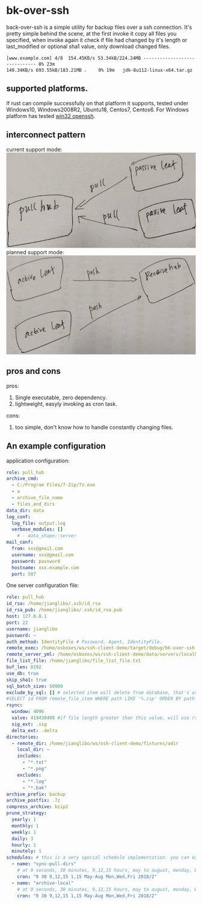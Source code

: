 # bk-over-ssh
back-over-ssh is a simple utility for backup files over a ssh connection. It's pretty simple behind the scene, at the first invoke it copy all files you specified, when invoke again it check if file had changed by it's length or last_modified or optional sha1 value, only download changed files.

```
[www.example.com] 4/8  154.45KB/s 53.34kB/224.24MB ------------------------------ 0% 23m
149.34KB/s 693.55kB/183.21MB ⠄    0% 19m   jdk-8u112-linux-x64.tar.gz
```
## supported platforms.
If rust can compile successfully on that platform it supports, tested under Windows10, Windows2008R2, Ubuntu18, Centos7, Centos6. For Windows platform has tested [win32 openssh](https://github.com/PowerShell/Win32-OpenSSH). 

## interconnect pattern
current support mode:  
![passive interconnect](https://raw.githubusercontent.com/jianglibo/bk-over-ssh/master/readme_imgs/passive_interconnect.jpg)<br/>
planned support mode:  
![passive interconnect](https://raw.githubusercontent.com/jianglibo/bk-over-ssh/master/readme_imgs/active_interconnect.jpg)<br/>

## pros and cons
pros:  
1. Single executable, zero dependency.
2. lightweight, easyly invoking as cron task.

cons:  
1. too simple, don't know how to handle constantly changing files.

## An example configuration
application configuration:  
```yml
role: pull_hub
archive_cmd: 
  - C:/Program Files/7-Zip/7z.exe
  - a
  - archive_file_name
  - files_and_dirs
data_dir: data
log_conf:
  log_file: output.log
  verbose_modules: []
    # - data_shape::server
mail_conf:
  from: xxx@gmail.com
  username: xxx@gmail.com
  password: password
  hostname: xxx.example.com
  port: 587
```

One server configuration file:  
```yml
role: pull_hub
id_rsa: /home/jianglibo/.ssh/id_rsa
id_rsa_pub: /home/jianglibo/.ssh/id_rsa.pub
host: 127.0.0.1
port: 22
username: jianglibo
password: ~
auth_method: IdentityFile # Password, Agent, IdentityFile.
remote_exec: /home/osboxes/ws/ssh-client-demo/target/debug/bk-over-ssh
remote_server_yml: /home/osboxes/ws/ssh-client-demo/data/servers/localhost.yml
file_list_file: /home/jianglibo/file_list_file.txt
buf_len: 8192
use_db: true
skip_sha1: true
sql_batch_size: 50000
exclude_by_sql: [] # selected item will delete from database, that's as if excluded too.
#SELECT id FROM remote_file_item WHERE path LIKE '%.zip' ORDER BY path DESC LIMIT 100000 OFFSET 1 # both limit and offset are required.
rsync:
  window: 4096
  valve: 419430400 #if file length greater than this value, will use rsync agrithm to transfer file.
  sig_ext: .sig
  delta_ext: .delta
directories:
  - remote_dir: /home/jianglibo/ws/ssh-client-demo/fixtures/adir
    local_dir: ~
    includes:
      - "*.txt"
      - "*.png"
    excludes:
      - "*.log"
      - "*.bak"
archive_prefix: backup
archive_postfix: .7z
compress_archive: bzip2
prune_strategy:
  yearly: 1
  monthly: 1
  weekly: 1
  daily: 3
  hourly: 1
  minutely: 1
schedules: # this is a very special schedule implementation. you can execute this command line application at fixed intervals, when the scheduled time meets it execute or else it just skiped.
  - name: "sync-pull-dirs"
    # at 0 seconds, 30 minutes, 9,12,15 hours, may to august, monday, Wednesday, Friday, 2018 start every 2 years.
    cron: "0 30 9,12,15 1,15 May-Aug Mon,Wed,Fri 2018/2"
  - name: "archive-local"
    # at 0 seconds, 30 minutes, 9,12,15 hours, may to august, monday, Wednesday, Friday, 2018 start every 2 years.
    cron: "0 30 9,12,15 1,15 May-Aug Mon,Wed,Fri 2018/2"
```